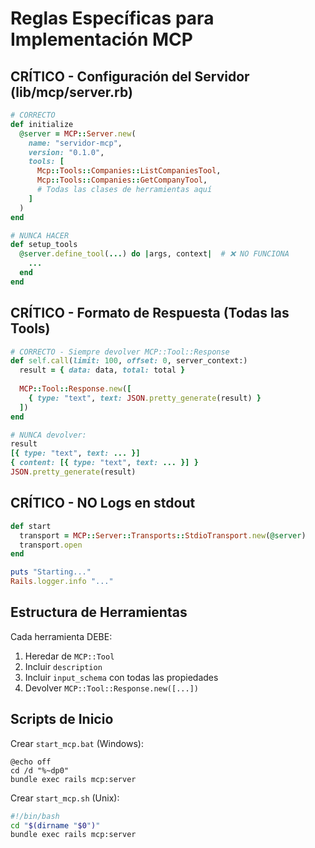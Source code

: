 # Reglas Específicas para Implementación MCP

## CRÍTICO - Configuración del Servidor (lib/mcp/server.rb)
```ruby
# CORRECTO
def initialize
  @server = MCP::Server.new(
    name: "servidor-mcp",
    version: "0.1.0",
    tools: [
      Mcp::Tools::Companies::ListCompaniesTool,
      Mcp::Tools::Companies::GetCompanyTool,
      # Todas las clases de herramientas aquí
    ]
  )
end

# NUNCA HACER
def setup_tools
  @server.define_tool(...) do |args, context|  # ❌ NO FUNCIONA
    ...
  end
end
```

## CRÍTICO - Formato de Respuesta (Todas las Tools)
```ruby
# CORRECTO - Siempre devolver MCP::Tool::Response
def self.call(limit: 100, offset: 0, server_context:)
  result = { data: data, total: total }
  
  MCP::Tool::Response.new([
    { type: "text", text: JSON.pretty_generate(result) }
  ])
end

# NUNCA devolver:
result                                      
[{ type: "text", text: ... }]              
{ content: [{ type: "text", text: ... }] } 
JSON.pretty_generate(result)               
```

## CRÍTICO - NO Logs en stdout
```ruby
def start
  transport = MCP::Server::Transports::StdioTransport.new(@server)
  transport.open
end

puts "Starting..."        
Rails.logger.info "..."   
```

## Estructura de Herramientas

Cada herramienta DEBE:
1. Heredar de `MCP::Tool`
2. Incluir `description`
3. Incluir `input_schema` con todas las propiedades
4. Devolver `MCP::Tool::Response.new([...])`

## Scripts de Inicio

Crear `start_mcp.bat` (Windows):
```batch
@echo off
cd /d "%~dp0"
bundle exec rails mcp:server
```

Crear `start_mcp.sh` (Unix):
```bash
#!/bin/bash
cd "$(dirname "$0")"
bundle exec rails mcp:server
```